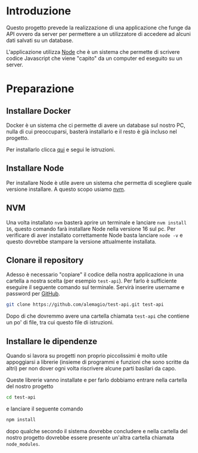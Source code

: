 # Introduzione

Questo progetto prevede la realizzazione di una applicazione che funge da API ovvero da server per permettere a un utilizzatore di accedere ad alcuni dati salvati su un database.

L'applicazione utilizza [Node](https://nodejs.org/en/) che è un sistema che permette di scrivere codice Javascript che viene "capito" da un computer ed eseguito su un server.

# Preparazione

## Installare Docker

Docker è un sistema che ci permette di avere un database sul nostro PC, nulla di cui preoccuparsi, basterà installarlo e il resto è già incluso nel progetto.

Per installarlo clicca [qui](https://www.docker.com/get-started) e segui le istruzioni.

## Installare Node

Per installare Node è utile avere un sistema che permetta di scegliere quale versione installare.
A questo scopo usiamo [nvm](https://github.com/coreybutler/nvm-windows).

## NVM

Una volta installato `nvm` basterà aprire un terminale e lanciare `nvm install 16`, questo comando farà installare Node nella versione 16 sul pc.
Per verificare di aver installato correttamente Node basta lanciare `node -v` e questo dovrebbe stampare la versione attualmente installata.

## Clonare il repository

Adesso è necessario "copiare" il codice della nostra applicazione in una cartella a nostra scelta (per esempio `test-api`).
Per farlo è sufficiente eseguire il seguente comando sul terminale. Servirà inserire username e password per [GitHub](https://github.com).

```bash
git clone https://github.com/alemagio/test-api.git test-api
```

Dopo di che dovremmo avere una cartella chiamata `test-api` che contiene un po' di file, tra cui questo file di istruzioni.

## Installare le dipendenze

Quando si lavora su progetti non proprio piccolissimi è molto utile appoggiarsi a librerie (insieme di programmi e funzioni che sono scritte da altri) per non dover ogni volta riscrivere alcune parti basilari da capo.

Queste librerie vanno installate e per farlo dobbiamo entrare nella cartella del nostro progetto

```bash
cd test-api
```

e lanciare il seguente comando

```bash
npm install
```

dopo qualche secondo il sistema dovrebbe concludere e nella cartella del nostro progetto dovrebbe essere presente un'altra cartella chiamata `node_modules`.
